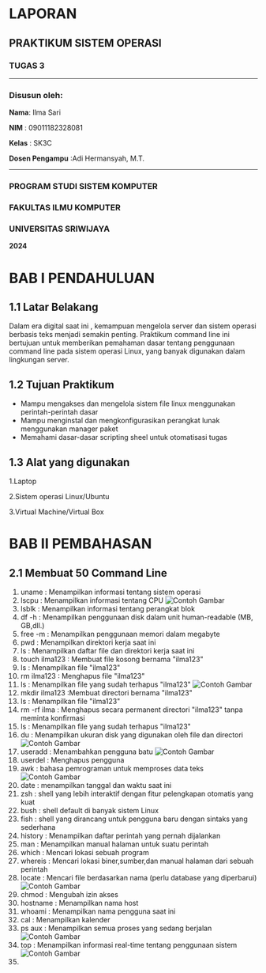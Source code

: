 # LAPORAN
## PRAKTIKUM SISTEM OPERASI
### TUGAS 3

---

### Disusun oleh:
**Nama**: Ilma Sari

**NIM** : 09011182328081

**Kelas** : SK3C

**Dosen Pengampu** :Adi Hermansyah, M.T.

---

### PROGRAM STUDI SISTEM KOMPUTER 
### FAKULTAS ILMU KOMPUTER 
### UNIVERSITAS SRIWIJAYA
**2024**

# BAB I PENDAHULUAN
## 1.1 Latar Belakang
Dalam era digital saat ini , kemampuan mengelola server dan sistem operasi berbasis teks menjadi semakin penting. Praktikum command line ini bertujuan untuk memberikan pemahaman dasar tentang penggunaan command line pada sistem operasi Linux, yang banyak digunakan dalam lingkungan server.
## 1.2 Tujuan Praktikum 
- Mampu mengakses dan mengelola sistem file linux menggunakan perintah-perintah dasar
- Mampu menginstal dan mengkonfigurasikan perangkat lunak menggunakan manager paket
- Memahami dasar-dasar scripting sheel untuk otomatisasi tugas 

## 1.3 Alat yang digunakan 
1.Laptop

2.Sistem operasi Linux/Ubuntu

3.Virtual Machine/Virtual Box

# BAB II PEMBAHASAN
## 2.1 Membuat 50 Command Line 
1. uname : Menampilkan informasi tentang sistem operasi
2. lscpu : Menampilkan informasi tentang CPU
   ![Contoh Gambar](https://github.com/ilmasari02/Ilma-sari-09011182328081-SK3C-Praktikum-SO/blob/main/Sistem%20Operasi/command%201%262.png)
3. lsblk : Menampilkan informasi tentang perangkat blok
4. df -h : Menampilkan penggunaan disk dalam unit human-readable (MB, GB,dll.)
5. free -m : Menampilkan penggunaan memori dalam megabyte
6. pwd : Menampilkan direktori kerja saat ini
7. ls : Menampilkan daftar file dan direktori kerja saat ini
8. touch ilma123 : Membuat file kosong bernama "ilma123"
9. ls : Menampilkan file "ilma123"
10. rm ilma123 : Menghapus file "ilma123"
11. ls : Menampilkan file yang sudah terhapus "ilma123"
   ![Contoh Gambar](https://github.com/ilmasari02/Ilma-sari-09011182328081-SK3C-Praktikum-SO/blob/main/Sistem%20Operasi/command%203-9.png)
12. mkdir ilma123 :Membuat directori bernama "ilma123"
13. ls : Menampilkan file "ilma123"
14. rm -rf ilma : Menghapus secara permanent directori "ilma123" tanpa meminta konfirmasi
15. ls : Menampilkan file yang sudah terhapus "ilma123"
16. du : Menampilkan ukuran disk yang digunakan oleh file dan directori
    ![Contoh Gambar](https://github.com/ilmasari02/Ilma-sari-09011182328081-SK3C-Praktikum-SO/blob/main/Sistem%20Operasi/command%2010-16.png)
17. useradd : Menambahkan pengguna batu
    ![Contoh Gambar](https://github.com/ilmasari02/Ilma-sari-09011182328081-SK3C-Praktikum-SO/blob/main/Sistem%20Operasi/command%2017.png)
18. userdel : Menghapus pengguna 
19. awk : bahasa pemrograman untuk memproses data teks
    ![Contoh Gambar](https://github.com/ilmasari02/Ilma-sari-09011182328081-SK3C-Praktikum-SO/blob/main/Sistem%20Operasi/command%2018-19.png)
20. date : menampilkan tanggal dan waktu saat ini 
21. zsh : shell yang lebih interaktif dengan fitur pelengkapan otomatis yang kuat 
22. bush : shell default di banyak sistem Linux 
23. fish : shell yang dirancang untuk pengguna baru dengan sintaks yang sederhana 
24. history : Menampilkan daftar perintah yang pernah dijalankan 
25. man : Menampilkan manual halaman untuk suatu perintah 
26. which : Mencari lokasi sebuah program 
27. whereis : Mencari lokasi biner,sumber,dan manual halaman dari sebuah perintah
28. locate : Mencari file berdasarkan nama (perlu database yang diperbarui)
    ![Contoh Gambar](https://github.com/ilmasari02/Ilma-sari-09011182328081-SK3C-Praktikum-SO/blob/main/Sistem%20Operasi/command%2020-28.png)
29. chmod : Mengubah izin akses 
30. hostname : Menampilkan nama host
31. whoami : Menampilkan nama pengguna saat ini  
32. cal : Menampilkan kalender
33. ps aux : Menampilkan semua proses yang sedang berjalan 
   ![Contoh Gambar](https://github.com/ilmasari02/Ilma-sari-09011182328081-SK3C-Praktikum-SO/blob/main/Sistem%20Operasi/command%2029-33.png)
34. top : Menampilkan informasi real-time tentang penggunaan sistem
![Contoh Gambar](https://github.com/ilmasari02/Ilma-sari-09011182328081-SK3C-Praktikum-SO/blob/main/Sistem%20Operasi/command%2034.png)
35.















